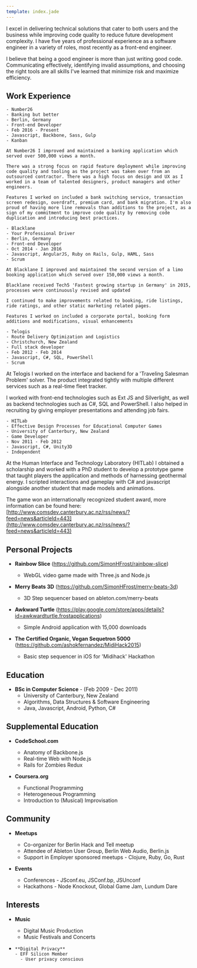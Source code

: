 ```yaml
---
template: index.jade
---
```


I excel in delivering technical solutions that cater to both users and the business while improving code quality to reduce future development complexity. I have five years of professional experience as a software engineer in a variety of roles, most recently as a front-end engineer.

I believe that being a good engineer is more than just writing good code. Communicating effectively, identifying invalid assumptions, and choosing the right tools are all skills I've learned that minimize risk and maximize efficiency.

Work Experience
---------------

 	- Number26
	- Banking but better
	- Berlin, Germany
	- Front-end Developer
	- Feb 2016 - Present
	- Javascript, Backbone, Sass, Gulp
	- Kanban

	At Number26 I improved and maintained a banking application which served over 500,000 views a month.

	There was a strong focus on rapid feature deployment while improving code quality and tooling as the project was taken over from an outsourced contractor. There was a high focus on design and UX as I worked in a team of talented designers, product managers and other engineers.

	Features I worked on included a bank switching service, transaction screen redesign, overdraft, premium card, and bank migration. I'm also proud of having more line removals than additions to the project, as a sign of my commitment to improve code quality by removing code duplication and introducing best practices.

	- Blacklane
	- Your Professional Driver
	- Berlin, Germany
	- Front-end Developer
	- Oct 2014 - Jan 2016
	- Javascript, AngularJS, Ruby on Rails, Gulp, HAML, Sass
	- Scrum

	At Blacklane I improved and maintained the second version of a limo booking application which served over 150,000 views a month.

	Blacklane received Tech5 'Fastest growing startup in Germany' in 2015, processes were continuously revised and updated

	I continued to make improvements related to booking, ride listings, ride ratings, and other static marketing related pages.

	Features I worked on included a corporate portal, booking form additions and modifications, visual enhancements

	- Telogis
	- Route Delivery Optimization and Logistics
	- Christchurch, New Zealand
	- Full stack developer
	- Feb 2012 - Feb 2014
	- Javascript, C#, SQL, PowerShell
	- Scrum

  At Telogis I worked on the interface and backend for a 'Traveling Salesman Problem' solver. The product integrated tightly with multiple different services such as a real-time fleet tracker.

  I worked with front-end technologies such as Ext JS and Silverlight, as well as backend technologies such as C#, SQL and PowerShell. I also helped in recruiting by giving employer presentations and attending job fairs.

	- HITLab
	- Effective Design Processes for Educational Computer Games
	- University of Canterbury, New Zealand
	- Game Developer
	- Nov 2011 - Feb 2012
	- Javascript, C#, Unity3D
	- Independent

  At the Human Interface and Technology Laboratory (HITLab) I obtained a scholarship and worked with a PhD student to develop a prototype game that taught players the application and methods of harnessing geothermal energy. I scripted interactions and gameplay with C# and javascript alongside another student that made models and animations.

  The game won an internationally recognized student award, more information can be found here: [http://www.comsdev.canterbury.ac.nz/rss/news/?feed=news&articleId=443](http://www.comsdev.canterbury.ac.nz/rss/news/?feed=news&articleId=443)


Personal Projects
-----------------

*   **Rainbow Slice** (https://github.com/SimonHFrost/rainbow-slice)
    - WebGL video game made with Three.js and Node.js

*   **Merry Beats 3D** (https://github.com/SimonHFrost/merry-beats-3d)
    - 3D Step sequencer based on ableton.com/merry-beats

*   **Awkward Turtle** (https://play.google.com/store/apps/details?id=awkwardturtle.frostapplications)
    - Simple Android application with 15,000 downloads

*   **The Certified Organic, Vegan Sequetron 5000** (https://github.com/ashokfernandez/MidiHack2015)
    - Basic step sequencer in iOS for 'Midihack' Hackathon


Education
---------

*   **BSc in Computer Science** - (Feb 2009 - Dec 2011)
    - University of Canterbury, New Zealand
    - Algorithms, Data Structures & Software Engineering
    - Java, Javascript, Android, Python, C#

Supplemental Education
-

*   **CodeSchool.com**
    - Anatomy of Backbone.js
    - Real-time Web with Node.js
    - Rails for Zombies Redux

*   **Coursera.org**
    - Functional Programming
    - Heterogeneous Programming
    - Introduction to (Musical) Improvisation

Community
---------

* **Meetups**
	- Co-organizer for Berlin Hack and Tell meetup
	- Attendee of Ableton User Group, Berlin Web Audio, Berlin.js
	- Support in Employer sponsored meetups - Clojure, Ruby, Go, Rust

* **Events**
	- Conferences - JSconf.eu, JSConf.bp, JSUnconf
	- Hackathons - Node Knockout, Global Game Jam, Lundum Dare

Interests
-

*   **Music**
    - Digital Music Production
    - Music Festivals and Concerts

*	  **Digital Privacy**
	  - EFF Silicon Member
		- User privacy conscious
